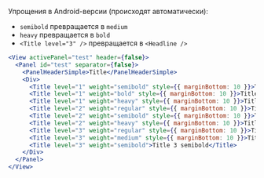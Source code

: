 Упрощения в Android-версии (происходят автоматически):
* `semibold` превращается в `medium`
* `heavy` превращается в `bold`
* `<Title level="3" />` превращается в `<Headline />`

```jsx
<View activePanel="test" header={false}>
  <Panel id="test" separator={false}>
    <PanelHeaderSimple>Title</PanelHeaderSimple>
    <Div>
      <Title level="1" weight="semibold" style={{ marginBottom: 10 }}>Title 1 semibold</Title>
      <Title level="1" weight="bold" style={{ marginBottom: 10 }}>Title 1 bold</Title>
      <Title level="1" weight="heavy" style={{ marginBottom: 10 }}>Title 1 heavy</Title>
      <Title level="2" weight="regular" style={{ marginBottom: 10 }}>Title 2 regular</Title>
      <Title level="2" weight="semibold" style={{ marginBottom: 10 }}>Title 2 semibold</Title>
      <Title level="2" weight="heavy" style={{ marginBottom: 10 }}>Title 2 heavy</Title>
      <Title level="3" weight="regular" style={{ marginBottom: 10 }}>Title 3 regular</Title>
      <Title level="3" weight="medium" style={{ marginBottom: 10 }}>Title 3 medium</Title>
      <Title level="3" weight="semibold">Title 3 semibold</Title>
    </Div>
  </Panel>
</View>
```
